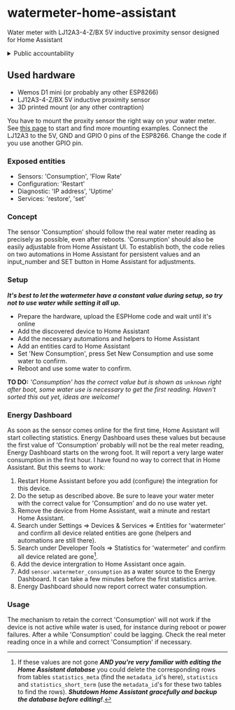 # watermeter-home-assistant
Water meter with LJ12A3-4-Z/BX 5V inductive proximity sensor designed for Home Assistant

<details>
<summary>Public accountability</summary>
<i>As I started with a water meter sensor for Home Assistant, I wanted an ESPHome device that shows the real water meter reading exactly. Since my knowledge of ESPHome is not yet to be called extensive, I searched around. No solution fitted my idea completely, so I assembled the code that you will find here from numerous samples and added some of my own. Thx all for sharing!</i>
</details>

## Used hardware
+ Wemos D1 mini (or probably any other ESP8266)
+ LJ12A3-4-Z/BX 5V inductive proximity sensor
+ 3D printed mount (or any other contraption)

You have to mount the proxity sensor the right way on your water meter. See [this page](https://www.home-assistant.io/docs/energy/water/) to start and find more mounting examples. Connect the LJ12A3 to the 5V, GND and GPIO 0 pins of the ESP8266. Change the code if you use another GPIO pin.

### Exposed entities
+ Sensors: 'Consumption', 'Flow Rate'
+ Configuration: 'Restart'
+ Diagnostic: 'IP address', 'Uptime'
+ Services: 'restore', 'set'

### Concept
The sensor 'Consumption' should follow the real water meter reading as precisely as possible, even after reboots. 'Consumption' should also be easily adjustable from Home Assistant UI. To establish both, the code relies on two automations in Home Assistant for persistent values and an input_number and SET button in Home Assistant for adjustments.

### Setup
***It's best to let the watermeter have a constant value during setup, so try not to use water while setting it all up.***

+ Prepare the hardware, upload the ESPHome code and wait until it's online
+ Add the discovered device to Home Assistant
+ Add the necessary automations and helpers to Home Assistant
+ Add an entities card to Home Assistant
+ Set 'New Consumption', press Set New Consumption and use some water to confirm.
+ Reboot and use some water to confirm.

**TO DO:** _'Consumption' has the correct value but is shown as_ `unknown` _right after boot, some water use is necessary to get the first reading. Haven't sorted this out yet, ideas are welcome!_

### Energy Dashboard
As soon as the sensor comes online for the first time, Home Assistant will start collecting statistics. Energy Dashboard uses these values but because the first value of 'Consumption' probably will not be the real meter reading, Energy Dashboard starts on the wrong foot. It will report a very large water consumption in the first hour. I have found no way to correct that in Home Assistant. But this seems to work:

1. Restart Home Assistant before you add (configure) the integration for this device.
2. Do the setup as described above. Be sure to leave your water meter with the correct value for 'Consumption' and do no use water yet.
3. Remove the device from Home Assistant, wait a minute and restart Home Assistant.
4. Search under Settings => Devices & Services => Entities for 'watermeter' and confirm all device related entities are gone (helpers and automations are still there).
5. Search under Developer Tools => Statistics for 'watermeter' and confirm all device related are gone[^1].
6. Add the device intergration to Home Assistant once again.
7. Add `sensor.watermeter_consumption` as a water source to the Energy Dashboard. It can take a few minutes before the first statistics arrive.
8. Energy Dashboard should now report correct water consumption.

### Usage
The mechanism to retain the correct 'Consumption' will not work if the device is not active while water is used, for instance during reboot or power failures. After a while 'Consumption' could be lagging. Check the real meter reading once in a while and correct 'Consumption' if necessary.

[^1]: If these values are not gone ***AND you're very familiar with editing the Home Assistant database*** you could delete the corresponding rows from tables `statistics_meta` (find the `metadata_id`'s here), `statistics` and `statistics_short_term` (use the `metadata_id`'s for these two tables to find the rows). ***Shutdown Home Assistant gracefully and backup the database before editing!***.
